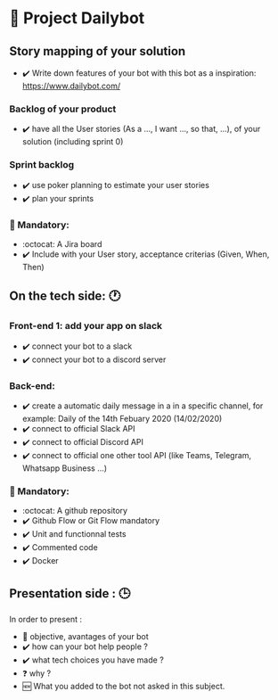 # :notebook_with_decorative_cover: Project Dailybot

## Story mapping of your solution
- :heavy_check_mark: Write down features of your bot with this bot as a inspiration: https://www.dailybot.com/

### Backlog of your product
- :heavy_check_mark: have all the User stories (As a ..., I want ..., so that, ...), of your solution (including sprint 0)

### Sprint backlog
- :heavy_check_mark: use poker planning to estimate your user stories
- :heavy_check_mark: plan your sprints

### :red_circle: Mandatory:
- :octocat: A Jira board
- :heavy_check_mark: Include with your User story, acceptance criterias (Given, When, Then)


## On the tech side: :clock1:

### Front-end 1: add your app on slack 
- :heavy_check_mark: connect your bot to a slack
- :heavy_check_mark: connect your bot to a discord server

### Back-end:
- :heavy_check_mark: create a automatic daily message in a in a specific channel, for example: Daily of the 14th Febuary 2020 (14/02/2020)
- :heavy_check_mark: connect to official Slack API
- :heavy_check_mark: connect to official Discord API
- :heavy_check_mark: connect to official one other tool API (like Teams, Telegram, Whatsapp Business ...)


### :red_circle: Mandatory:
- :octocat: A github repository
- :heavy_check_mark: Github Flow or Git Flow mandatory
- :heavy_check_mark: Unit and functionnal tests
- :heavy_check_mark: Commented code
- :heavy_check_mark: Docker

## Presentation side : :clock3:
In order to present :
- :dart: objective, avantages of your bot
- :heavy_check_mark: how can your bot help people ?
- :heavy_check_mark: what tech choices you have made ?
- :question: why ?
- :new: What you added to the bot not asked in this subject.